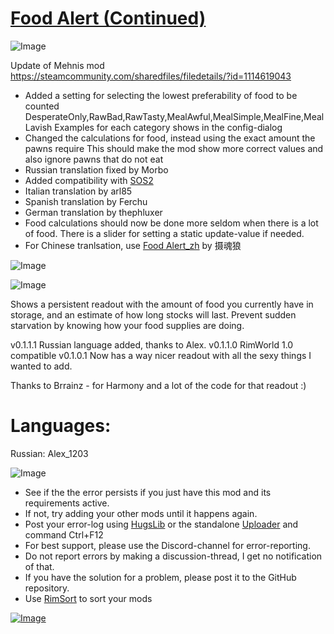 # [Food Alert (Continued)](https://steamcommunity.com/sharedfiles/filedetails/?id=2017538067)

![Image](https://i.imgur.com/buuPQel.png)

Update of Mehnis mod
https://steamcommunity.com/sharedfiles/filedetails/?id=1114619043

- Added a setting for selecting the lowest preferability of food to be counted
	DesperateOnly,RawBad,RawTasty,MealAwful,MealSimple,MealFine,MealLavish
	Examples for each category shows in the config-dialog
- Changed the calculations for food, instead using the exact amount the pawns require
	This should make the mod show more correct values and also ignore pawns that do not eat
- Russian translation fixed by Morbo
- Added compatibility with [SOS2](https://steamcommunity.com/sharedfiles/filedetails/?id=1909914131)
- Italian translation by arl85
- Spanish translation by Ferchu
- German translation by thephluxer
- Food calculations should now be done more seldom when there is a lot of food. There is a slider for setting a static update-value if needed.
- For Chinese tranlsation, use [Food Alert_zh](https://steamcommunity.com/sharedfiles/filedetails/?id=3246861614) by  摄魂狼

![Image](https://i.imgur.com/pufA0kM.png)
	
![Image](https://i.imgur.com/Z4GOv8H.png)

Shows a persistent readout with the amount of food you currently have in storage, and an estimate of how long stocks will last. Prevent sudden starvation by knowing how your food supplies are doing.

v0.1.1.1 Russian language added, thanks to Alex.
v0.1.1.0 RimWorld 1.0 compatible
v0.1.0.1 Now has a way nicer readout with all the sexy things I wanted to add.

Thanks to Brrainz - for Harmony and a lot of the code for that readout :)

# Languages:

Russian: Alex_1203


![Image](https://i.imgur.com/PwoNOj4.png)



-  See if the the error persists if you just have this mod and its requirements active.
-  If not, try adding your other mods until it happens again.
-  Post your error-log using [HugsLib](https://steamcommunity.com/workshop/filedetails/?id=818773962) or the standalone [Uploader](https://steamcommunity.com/sharedfiles/filedetails/?id=2873415404) and command Ctrl+F12
-  For best support, please use the Discord-channel for error-reporting.
-  Do not report errors by making a discussion-thread, I get no notification of that.
-  If you have the solution for a problem, please post it to the GitHub repository.
-  Use [RimSort](https://github.com/RimSort/RimSort/releases/latest) to sort your mods



[![Image](https://img.shields.io/github/v/release/emipa606/FoodAlert?label=latest%20version&style=plastic&color=9f1111&labelColor=black)](https://steamcommunity.com/sharedfiles/filedetails/changelog/2017538067)
